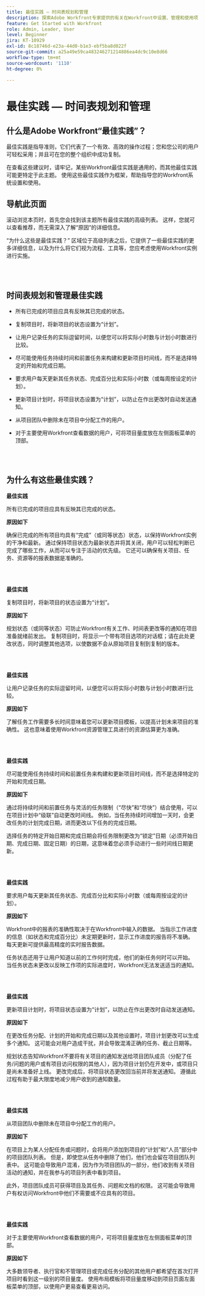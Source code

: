 ```yaml
---
title: 最佳实践 — 时间表规划和管理
description: 探索Adobe Workfront专家提供的有关在Workfront中设置、管理和使用项目时间表的最佳实践建议。
feature: Get Started with Workfront
role: Admin, Leader, User
level: Beginner
jira: KT-10929
exl-id: 8c18746d-e23a-44d0-b1e3-ebf5ba8d022f
source-git-commit: a25a49e59ca483246271214886ea4dc9c10e8d66
workflow-type: tm+mt
source-wordcount: '1110'
ht-degree: 0%

---
```


# 最佳实践 — 时间表规划和管理

## 什么是Adobe Workfront“最佳实践”？

最佳实践是指导准则，它们代表了一个有效、高效的操作过程；您和您公司的用户可轻松采用；并且可在您的整个组织中成功复制。

在查看这些建议时，请牢记，某些Workfront最佳实践是通用的，而其他最佳实践可能更特定于此主题。 使用这些最佳实践作为框架，帮助指导您的Workfront系统设置和使用。

## 导航此页面

滚动浏览本页时，首先您会找到该主题所有最佳实践的高级列表。 这样，您就可以查看推荐，而无需深入了解“原因”的详细信息。

“为什么这些是最佳实践？” 区域位于高级列表之后，它提供了一些最佳实践的更多详细信息，以及为什么将它们视为流程、工具等，您应考虑使用Workfront实例进行实施。

</br>
</br>

## 时间表规划和管理最佳实践

* 所有已完成的项目应具有反映其已完成的状态。

* 复制项目时，将新项目的状态设置为“计划”。

* 让用户记录任务的实际逗留时间，以便您可以将实际小时数与计划小时数进行比较。

* 尽可能使用任务持续时间和前置任务来构建和更新项目时间线，而不是选择特定的开始和完成日期。

* 要求用户每天更新其任务状态、完成百分比和实际小时数（或每周按设定的计划）。

* 更新项目计划时，将项目状态设置为“计划”，以防止在作出更改时自动发送通知。

* 从项目团队中删除未在项目中分配工作的用户。

* 对于主要使用Workfront查看数据的用户，可将项目量度放在左侧面板菜单的顶部。


</br>
</br>


## 为什么有这些最佳实践？

**最佳实践**

所有已完成的项目应具有反映其已完成的状态。


**原因如下**

确保已完成的所有项目均具有“完成”（或同等状态）状态，以保持Workfront实例的干净和最新。 通过保持项目状态为最新状态并将其关闭，用户可以轻松判断已完成了哪些工作，从而可以专注于活动的优先级。 它还可以确保有关项目、任务、资源等的报表数据是准确的。


</br>
</br>

**最佳实践**

复制项目时，将新项目的状态设置为“计划”。

**原因如下**

规划状态（或同等状态）可防止Workfront有关工作、时间表更改等的通知在项目准备就绪前发出。 复制项目时，将显示一个带有项目选项的对话框；请在此处更改状态，同时调整其他选项，以使数据不会从原始项目复制到复制的版本。

</br>
</br>

**最佳实践**

让用户记录任务的实际逗留时间，以便您可以将实际小时数与计划小时数进行比较。


**原因如下**

了解任务工作需要多长时间意味着您可以更新项目模板，以提高计划未来项目的准确性。 这也意味着使用Workfront资源管理工具进行的资源估算更为准确。

</br>
</br>

**最佳实践**

尽可能使用任务持续时间和前置任务来构建和更新项目时间线，而不是选择特定的开始和完成日期。

**原因如下**

通过将持续时间和前置任务与灵活的任务限制（“尽快”和“尽快”）结合使用，可以在项目计划中“级联”自动更改时间线。 例如，当任务持续时间增加一天时，会更改任务的计划完成日期，进而更改以下任务的完成日期。

选择任务的特定开始日期和完成日期会将任务限制更改为“锁定”日期（必须开始日期、完成日期、固定日期）的日期，这意味着您必须手动进行一些时间线日期更新。

</br>
</br>


**最佳实践**

要求用户每天更新其任务状态、完成百分比和实际小时数（或每周按设定的计划）。

**原因如下**

Workfront中的报表的准确性取决于在Workfront中输入的数据。 当指示工作进度的信息（如状态和完成百分比）未定期更新时，显示工作进度的报告将不准确。 每天更新可提供最高精度的实时报告数据。


任务状态还用于让用户知道以前的工作何时完成，他们的新任务何时可以开始。 当任务状态未更改以反映工作项的实际进度时，Workfront无法发送适当的通知。

</br>
</br>

**最佳实践**

更新项目计划时，将项目状态设置为“计划”，以防止在作出更改时自动发送通知。

**原因如下**

在更改任务分配、计划的开始和完成日期以及其他设置时，项目计划更改可以生成多个通知。 这可能会对用户造成干扰，并会导致混淆正确的任务、截止日期等。

规划状态告知Workfront不要将有关项目的通知发送给项目团队成员（分配了任务/问题的用户或有项目访问权限的其他人），因为项目计划仍在开发中，或项目只是尚未准备好上线。 更改完成后，将项目状态更改回当前并将发送通知。 遵循此过程有助于最大限度地减少用户收到的通知数量。

</br>
</br>

**最佳实践**

从项目团队中删除未在项目中分配工作的用户。


**原因如下**

在项目上为某人分配任务或问题时，会将用户添加到项目的“计划”和“人员”部分中的项目团队列表。 但是，即使您从任务中删除了他们，他们也会留在项目团队列表中。 这可能会导致用户混淆，因为作为项目团队的一部分，他们收到有关项目活动的通知，并在我参与的项目列表中看到项目。


此外，项目团队成员可获得项目及其任务、问题和文档的权限。 这可能会导致用户有权访问Workfront中他们不需要或不应具有的项目。

</br>
</br>

**最佳实践**

对于主要使用Workfront查看数据的用户，可将项目量度放在左侧面板菜单的顶部。

**原因如下**

大多数领导者、执行官和不管理项目或完成任务分配的其他用户都希望在首次打开项目时看到这一级别的项目量度。 使用布局模板将项目量度移动到项目页面左面板菜单的顶部，以使用户更易查看更易访问。

